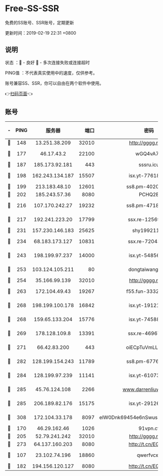 # Free-SS-SSR

免费的SS账号、SSR账号，定期更新

更新时间：2019-02-19 22:31 +0800

## 说明

状态     ：🙂 - 良好 🙁 - 多次连接失败或连接超时

PING值   ：不代表真实使用中的速度，仅供参考。

账号兼容SS、SSR，你可以自由在两个软件中使用。

👉[扫码页面](https://liesauer.github.io/free-ss-ssr.github.io/)👈

## 账号

|-|PING|服务器|端口|密码|加密方式|区域|
|:----:|:----:|:-----:|-----:|:----:|:----:|:----:|
|🙂|148|13.251.38.209|32010|http://gggg.rocks|chacha20|SG|
|🙂|177|46.17.43.2|22100|wGQ4vA7D|aes-256-gcm|RU|
|🙂|187|185.173.92.181|443|sssru.icu|rc4-md5|RU|
|🙂|198|162.243.134.187|15507|isx.yt-77618718|aes-256-cfb|US|
|🙂|199|213.183.48.10|12601|ss8.pm-40202630|rc4-md5|RU|
|🙂|202|185.243.57.36|8080|PCHQ2E|rc4-md5|US|
|🙂|216|107.170.242.27|19232|ss8.pm-47184551|aes-256-cfb|US|
|🙂|217|192.241.223.20|17799|ssx.re-12569451|aes-256-cfb|US|
|🙂|231|157.230.146.183|25625|shy19921124|rc4-md5|US|
|🙂|234|68.183.173.127|10831|ssx.re-72043236|aes-256-cfb|US|
|🙂|243|198.199.97.237|14000|isx.yt-54856932|aes-256-cfb|US|
|🙂|253|103.124.105.211|80|dongtaiwang.com|aes-256-cfb|US|
|🙂|254|35.166.99.139|32010|http://gggg.rocks|chacha20|US|
|🙂|263|172.104.49.43|19267|f55.fun-33324216|aes-256-cfb|SG|
|🙂|268|198.199.100.178|16842|isx.yt-19121084|aes-256-cfb|US|
|🙂|268|159.65.133.204|15776|isx.yt-74588926|aes-256-cfb|SG|
|🙂|269|178.128.109.8|13391|ssx.re-46967706|aes-256-cfb|SG|
|🙂|271|66.42.83.200|443|oiECpTuVmLLxk4Ts|aes-256-cfb|US|
|🙂|282|128.199.154.243|11789|ss8.pm-67760833|aes-256-cfb|SG|
|🙂|284|128.199.97.239|11141|isx.yt-61073883|aes-256-cfb|SG|
|🙂|285|45.76.124.108|2266|www.darrenliuwei.com|aes-256-cfb|AU|
|🙂|285|206.189.82.176|15175|isx.yt-29126697|aes-256-cfb|SG|
|🙂|308|172.104.33.178|8097|eIW0Dnk69454e6nSwuspv9DmS201tQ0D|aes-256-cfb|SG|
|🙂|170|46.29.162.46|1026|91vpn.cf|rc4-md5|RU|
|🙂|205|52.79.241.242|32010|http://gggg.rocks|chacha20|KR|
|🙂|273|64.137.160.203|8080|http://t.cn/EGJIyrl|rc4-md5|CA|
|🙁|107|23.102.74.196|18860|qwerfvcxz|aes-256-gcm|JP|
|🙁|182|194.156.120.127|8080|http://t.cn/EGJIyrl|rc4-md5|RU|
